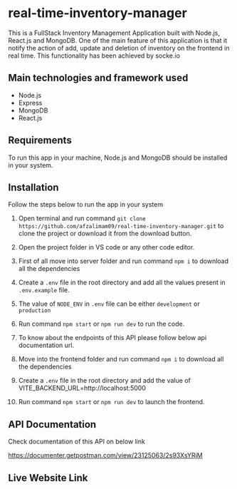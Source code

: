 # real-time-inventory-manager

This is a FullStack Inventory Management Application built with Node.js, React.js and MongoDB. One of the main feature of this application is that it notify the action of add, update and deletion of inventory on the frontend in real time. This functionality has been achieved by socke.io

## Main technologies and framework used

-   Node.js
-   Express
-   MongoDB
-   React.js

## Requirements

To run this app in your machine, Node.js and MongoDB should be installed in your system.

## Installation

Follow the steps below to run the app in your system

1. Open terminal and run command
   `git clone https://github.com/afzalimam09/real-time-inventory-manager.git` to clone the project or download it from the download button.

2. Open the project folder in VS code or any other code editor.
3. First of all move into server folder and run command `npm i` to download all the dependencies
4. Create a `.env` file in the root directory and add all the values present in `.env.example` file.
5. The value of `NODE_ENV` in `.env` file can be either `development` or `production`
6. Run command `npm start` or `npm run dev` to run the code.
7. To know about the endpoints of this API please follow below api documentation url.

8. Move into the frontend folder and run command `npm i` to download all the dependencies
9. Create a `.env` file in the root directory and add the value of VITE_BACKEND_URL=http://localhost:5000
10. Run command `npm start` or `npm run dev` to launch the frontend.

## API Documentation

Check documentation of this API on below link

https://documenter.getpostman.com/view/23125063/2s93XsYRjM

## Live Website Link

